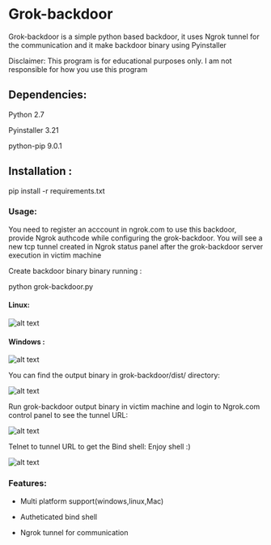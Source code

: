 # Grok-backdoor

Grok-backdoor is a simple python based backdoor, it uses Ngrok tunnel for the communication and it make backdoor binary using Pyinstaller


Disclaimer: This program is for educational purposes only.
	I am not responsible for how you use this program
	
	
## Dependencies:
Python 2.7

Pyinstaller 3.21

python-pip 9.0.1 


## Installation :
pip install -r requirements.txt


### Usage: 

You need to register an acccount in ngrok.com to use this backdoor, provide Ngrok authcode while configuring the grok-backdoor. You will see a new tcp tunnel created in Ngrok status panel after the grok-backdoor server execution in victim machine

Create backdoor binary binary running : 

python grok-backdoor.py

#### Linux: 

![alt text](https://github.com/deepzec/grok-backdoor/blob/new/screenshots/Create-backdoor-linux.PNG "Create backdoor binary")

#### Windows : 

![alt text](https://github.com/deepzec/grok-backdoor/blob/new/screenshots/Create-backdoor-windows1.PNG "Create backdoor binary")

You can find the output binary in grok-backdoor/dist/ directory:

![alt text](https://github.com/deepzec/grok-backdoor/blob/new/screenshots/output-linux.PNG "Output")


Run grok-backdoor output binary in victim machine and login to Ngrok.com control panel to see the tunnel URL:

![alt text](https://github.com/deepzec/grok-backdoor/blob/new/screenshots/ngrok.PNG "Ngrok Tunnel")


Telnet to tunnel URL to get the Bind shell: Enjoy shell :)

![alt text](https://github.com/deepzec/grok-backdoor/blob/new/screenshots/telnet.PNG? "Shell")


### Features:
* Multi platform support(windows,linux,Mac)

* Autheticated bind shell

* Ngrok tunnel for communication

